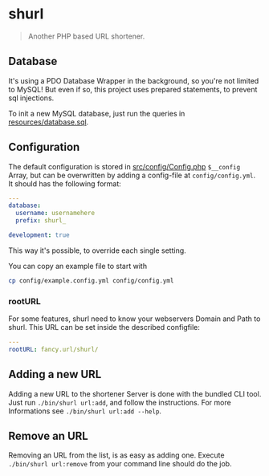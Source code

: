 # shurl

> Another PHP based URL shortener.

## Database

It's using a PDO Database Wrapper in the background, so you're not limited to MySQL!
But even if so, this project uses prepared statements, to prevent sql injections.

To init a new MySQL database, just run the queries in [resources/database.sql](resources/database.sql).

## Configuration

The default configuration is stored in [src/config/Config.php](src/config/Config.php) `$__config` Array, but can be overwritten by adding a config-file at `config/config.yml`.
It should has the following format:

```yaml
---
database:
  username: usernamehere
  prefix: shurl_

development: true
```

This way it's possible, to override each single setting.

You can copy an example file to start with

```bash
cp config/example.config.yml config/config.yml
```

### rootURL

For some features, shurl need to know your webservers Domain and Path to shurl.
This URL can be set inside the described configfile:

```yaml
---
rootURL: fancy.url/shurl/
```

## Adding a new URL

Adding a new URL to the shortener Server is done with the bundled CLI tool. Just run `./bin/shurl url:add`, and follow the instructions.
For more Informations see `./bin/shurl url:add --help`.

## Remove an URL

Removing an URL from the list, is as easy as adding one. Execute `./bin/shurl url:remove` from your command line should do the job.

